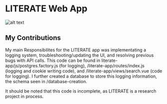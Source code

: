 # LITERATE Web App

![alt text](https://github.com/BoiseState/literate-webapp/blob/master/literate-app/public/images/ClassroomLogo.png)

## My Contributions

My main Responsibilites for the LITERATE app was implementating a logging system, troubleshooting/updating the UI, and resolving previous bugs with API calls. This code can be found in literate-app/js/postgres.factory.js (for logging),  /literate-app/routes/index.js (logging and cookie writing code), and /literate-app/views/search.vue (code for logging). I further created a database to store this logging information, the schema seen in /database-creation. 

It should be noted that this code is incomplete, as LITERATE is a research project in process. 

